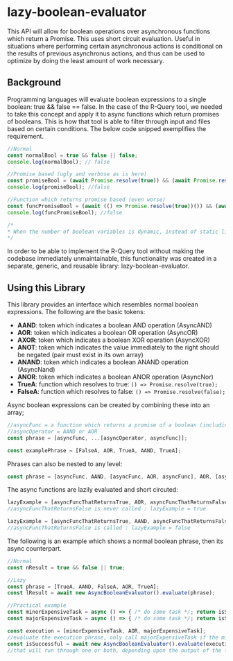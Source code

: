 # lazy-boolean-evaluator

This API will allow for boolean operations over asynchronous functions which return a Promise<boolean>.  This uses short circuit evaluation.  Useful in situations where performing certain asynchronous actions is conditional on the results of previous asynchronus actions, and thus can be used to optimize by doing the least amount of work necessary.
  
## Background
Programming languages will evaluate boolean expressions to a single boolean: true && false == false. In the case of the R-Query tool, we needed to take this concept and apply it to async functions which return promises of booleans. This is how that tool is able to filter through input and files based on certain conditions. The below code snipped exemplifies the requirement.
```javascript
//Normal
const normalBool = true && false || false;
console.log(normalBool); // false

//Promise based (ugly and verbose as is here)
const promiseBool = (await Promise.resolve(true)) && (await Promise.resolve(false)) || (await Promise.resolve(false));
console.log(promiseBool); //false

//Function which returns promise based (even worse)
const funcPromiseBool = (await (() => Promise.resolve(true))()) && (await (() => Promise.resolve(false))()) || (await (() => Promise.resolve(false))());
console.log(funcPromiseBool); //false

/*
* When the number of boolean variables is dynamic, instead of static like above, the problem is worse.
*/
```

In order to be able to implement the R-Query tool without making the codebase immediately unmaintainable, this functionality was created in a separate, generic, and reusable library: lazy-boolean-evaluator.


## Using this Library
This library provides an interface which resembles normal boolean expressions.
The following are the basic tokens:
* **AAND**: token which indicates a boolean AND operation (AsyncAND)
* **AOR**: token which indicates a boolean OR operation (AsyncOR)
* **AXOR**: token which indicates a boolean XOR operation (AsyncXOR)
* **ANOT**: token which indicates the value immediately to the right should be negated (pair must exist in its own array)
* **ANAND**: token which indicates a boolean ANAND operation (AsyncNand)
* **ANOR**: token which indicates a boolean ANOR operation (AsyncNor)
* **TrueA**: function which resolves to true: ```() => Promise.resolve(true);```
* **FalseA**: function which resolves to false: ```() => Promise.resolve(false);```

Async boolean expressions can be created by combining these into an array;
```javascript
//asyncFunc = a function which returns a promise of a boolean (including TrueA and FalseA)
//asyncOperator = AAND or AOR
const phrase = [asyncFunc, ...[asyncOperator, asyncFunc]];

const examplePhrase = [FalseA, AOR, TrueA, AAND, TrueA];
```
Phrases can also be nested to any level:
```javascript
const phrase = [asyncFunc, AAND, [asyncFunc, AOR, asyncFunc], AOR, [asyncFunc, AAND, [asyncFunc, AOR, asyncFunc]]];
```

The async functions are lazily evaluated and short circuted:
```javascript
lazyExample = [asyncFuncThatReturnsTrue, AOR, asyncFuncThatReturnsFalse];
//asyncFuncThatReturnsFalse is never called : lazyExample = true

lazyExample = [asyncFuncThatReturnsTrue, AAND, asyncFuncThatReturnsFalse];
//asyncFuncThatReturnsFalse is called : lazyExample = false
```

The following is an example which shows a normal boolean phrase, then its async counterpart.
```javascript
//Normal
const nResult = true && false || true;

//Lazy
const phrase = [TrueA, AAND, FalseA, AOR, TrueA];
const lResult = await new AsyncBooleanEvaluator().evaluate(phrase);

//Practical example
const minorExpensiveTask = async () => { /* do some task */; return isSuccessful;};
const majorExpensiveTask = async () => { /* do some task */; return isSuccessful;};

const execution = [minorExpensiveTask, AOR, majorExpensiveTask];
//evaluate the execution phrase, only call majorExpensiveTask if the minorExpensiveTask failed
const isSuccessful = await new AsyncBooleanEvaluator().evaluate(execution);
//that will run through one or both, depending upon the output of the first, then return true if either were successful

```
